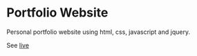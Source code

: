 # Portfolio Website
Personal portfolio website using html, css, javascript and jquery.

See [live](www.giltech.xyz)